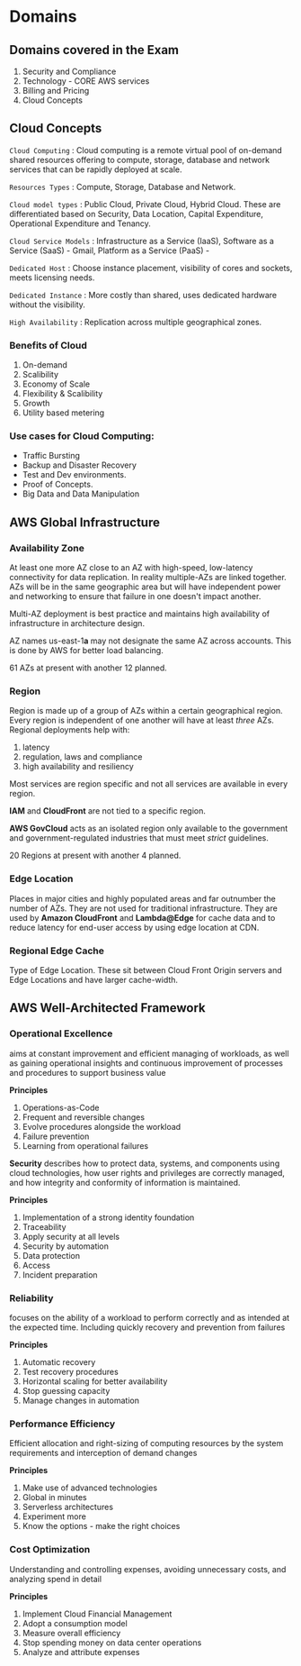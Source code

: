 # Domains

## Domains covered in the Exam
1. Security and Compliance
2. Technology - CORE AWS services
3. Billing and Pricing
4. Cloud Concepts

## Cloud Concepts
`Cloud Computing`
:   Cloud computing is a remote virtual pool of on-demand shared resources offering to compute, storage, database and network services that can be rapidly deployed at scale.

`Resources Types`
:   Compute, Storage, Database and Network.

`Cloud model types`
:   Public Cloud, Private Cloud, Hybrid Cloud. These are differentiated based on Security, Data Location, Capital Expenditure, Operational Expenditure and Tenancy.

`Cloud Service Models`
:   Infrastructure as a Service (IaaS), Software as a Service (SaaS) - Gmail, Platform as a Service (PaaS) -

`Dedicated Host`
:   Choose instance placement, visibility of cores and sockets, meets licensing needs. 

`Dedicated Instance`
: More costly than shared, uses dedicated hardware without the visibility. 

`High Availability`
:   Replication across multiple geographical zones. 


### Benefits of Cloud
1. On-demand
2. Scalibility
3. Economy of Scale
4. Flexibility & Scalibility
5. Growth
6. Utility based metering

### Use cases for Cloud Computing:
* Traffic Bursting
* Backup and Disaster Recovery
* Test and Dev environments. 
* Proof of Concepts. 
* Big Data and Data Manipulation

## AWS Global Infrastructure
### Availability Zone
At least one more AZ close to an AZ with high-speed, low-latency connectivity for data replication. In reality multiple-AZs are linked together. AZs will be in the same geographic area but will have independent power and networking to ensure that failure in one doesn't impact another. 

Multi-AZ deployment is best practice and maintains high availability of infrastructure in architecture design. 

AZ names us-east-1**a** may not designate the same AZ across accounts. This is done by AWS for better load balancing. 

61 AZs at present with another 12 planned. 

### Region
Region is made up of a group of AZs within a certain geographical region. Every region is independent of one another will have at least *three* AZs. Regional deployments help with:
1. latency
2. regulation, laws and compliance 
3. high availability and resiliency

Most services are region specific and not all services are available in every region. 

**IAM** and **CloudFront** are not tied to a specific region. 

**AWS GovCloud** acts as an isolated region only available to the government and government-regulated industries that must meet *strict* guidelines. 

20 Regions at present with another 4 planned. 

### Edge Location
Places in major cities and highly populated areas and far outnumber the number of AZs. They are not used for traditional infrastructure. 
They are used by **Amazon CloudFront** and **Lambda@Edge** for cache data and to reduce latency for end-user access by using edge location at CDN. 

### Regional Edge Cache
Type of Edge Location. These sit between Cloud Front Origin servers and Edge Locations and have larger cache-width.

## AWS Well-Architected Framework

### Operational Excellence
aims at constant improvement and efficient managing of workloads, as well as gaining operational insights and continuous improvement of processes and procedures to support business value

**Principles**
1. Operations-as-Code
2. Frequent and reversible changes
3. Evolve procedures alongside the workload
4. Failure prevention
5. Learning from operational failures

**Security**
describes how to protect data, systems, and components using cloud technologies, how user rights and privileges are correctly managed, and how integrity and conformity of information is maintained.

**Principles**
1. Implementation of a strong identity foundation
2. Traceability
3. Apply security at all levels
4. Security by automation
5. Data protection
6. Access
7. Incident preparation

### Reliability
focuses on the ability of a workload to perform correctly and as intended at the expected time. Including quickly recovery and prevention from failures

**Principles**
1. Automatic recovery
2. Test recovery procedures
3. Horizontal scaling for better availability
4. Stop guessing capacity
5. Manage changes in automation


### Performance Efficiency
Efficient allocation and right-sizing of computing resources by the system requirements and interception of demand changes

**Principles**
1. Make use of advanced technologies
2. Global in minutes
3. Serverless architectures
4. Experiment more
5. Know the options - make the right choices

### Cost Optimization
Understanding and controlling expenses, avoiding unnecessary costs, and analyzing spend in detail

**Principles**
1. Implement Cloud Financial Management
2. Adopt a consumption model
3. Measure overall efficiency
4. Stop spending money on data center operations
5. Analyze and attribute expenses